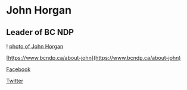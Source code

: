 # John Horgan

## Leader of BC NDP

! [photo of John Horgan](images/John%20Horgan.jpg)

[https://www.bcndp.ca/about-john](https://www.bcndp.ca/about-john)

[Facebook](https://www.facebook.com/johnhorganbc)

[Twitter](https://twitter.com/jjhorgan)
